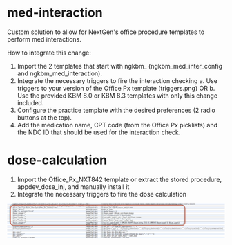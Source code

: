 med-interaction
===============

Custom solution to allow for NextGen's office procedure templates to perform med interactions.

How to integrate this change:
1.	Import the 2 templates that start with ngkbm_ (ngkbm_med_inter_config and ngkbm_med_interaction).
2.	Integrate the necessary triggers to fire the interaction checking
	a.	Use triggers to your version of the Office Px template (triggers.png) OR 
	b.	Use the provided KBM 8.0 or KBM 8.3 templates with only this change included.
3.	Configure the practice template with the desired preferences (2 radio buttons at the top).
4.	Add the medication name, CPT code (from the Office Px picklists) and the NDC ID that should be used for the interaction check.


dose-calculation
===============
1. Import the Office_Px_NXT842 template or extract the stored procedure, appdev_dose_inj, and manually install it
2. Integrate the necessary triggers to fire the dose calculation

![Dose calculation triggers](https://github.com/kevinfosterNG/med-interaction/blob/master/unit_conversion.jpg)